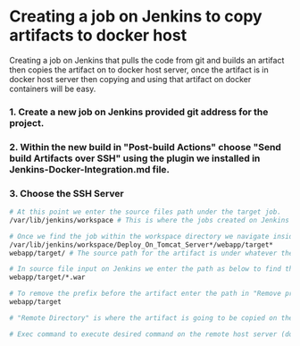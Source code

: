 # Creating a job on Jenkins to copy artifacts to docker host
Creating a job on Jenkins that pulls the code from git and builds an artifact then copies the artifact on to docker host server, once the artifact is in docker host server then copying and using that artifact on docker containers will be easy.

### 1. Create a new job on Jenkins provided git address for the project. 
### 2. Within the new build in "Post-build Actions" choose "Send build Artifacts over SSH" using the plugin we installed in Jenkins-Docker-Integration.md file.
### 3. Choose the SSH Server

```sh
# At this point we enter the source files path under the target job. 
/var/lib/jenkins/workspace # This is where the jobs created on Jenkins are.

# Once we find the job within the workspace directory we navigate inside the job and get the source path which is as below
/var/lib/jenkins/workspace/Deploy_On_Tomcat_Server*/webapp/target*
webapp/target/ # The source path for the artifact is under whatever the job name is

# In source file input on Jenkins we enter the path as below to find the artifact ending with .war
webapp/target/*.war

# To remove the prefix before the artifact enter the path in "Remove prefix" field to remove it from the web
webapp/target

# "Remote Directory" is where the artifact is going to be copied on the docker host server, which is in this case the home directory of dockeradmin user that we had created. To allow it copy to the home directory enter a "/"

# Exec command to execute desired command on the remote host server (docker host in this case)
```

